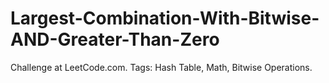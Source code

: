 # Largest-Combination-With-Bitwise-AND-Greater-Than-Zero
Challenge at LeetCode.com. Tags: Hash Table, Math, Bitwise Operations.
